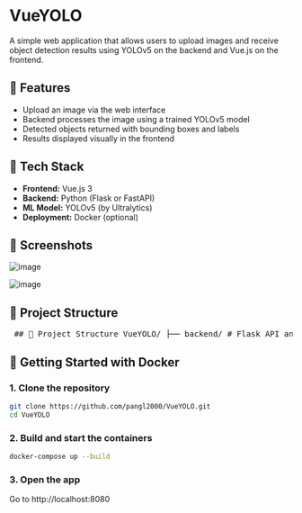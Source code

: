 # VueYOLO

A simple web application that allows users to upload images and receive object detection results using YOLOv5 on the backend and Vue.js on the frontend.

## 🚀 Features

- Upload an image via the web interface
- Backend processes the image using a trained YOLOv5 model
- Detected objects returned with bounding boxes and labels
- Results displayed visually in the frontend

## 🧠 Tech Stack

- **Frontend:** Vue.js 3
- **Backend:** Python (Flask or FastAPI)
- **ML Model:** YOLOv5 (by Ultralytics)
- **Deployment:** Docker (optional)

## 📸 Screenshots

![image](https://github.com/user-attachments/assets/66f84843-ae10-4013-85a2-211c85453f9a)

![image](https://github.com/user-attachments/assets/89f10fcd-9a47-4ead-8c83-4a1a8c871882)


## 📁 Project Structure
<pre lang="markdown"> ## 📁 Project Structure VueYOLO/ ├── backend/ # Flask API and YOLOv5 logic │ ├── objectDetectionApi.py # Main Python backend script │ ├── yolov5/ # YOLOv5 model directory (cloned or copied) │ ├── requirements.txt # Python dependencies │ └── Dockerfile # Backend Dockerfile │ ├── frontend/ # Vue.js frontend (Vite-based) │ ├── src/ # Vue components and logic │ ├── public/ # Static assets (test image, favicon, etc.) │ ├── vite.config.js # Vite config file │ ├── package.json # Frontend dependencies │ └── Dockerfile # Frontend Dockerfile │ ├── docker-compose.yml # Defines both frontend and backend services └── README.md # Project documentation </pre>

## 🐳 Getting Started with Docker

### 1. Clone the repository

```bash
git clone https://github.com/pangl2000/VueYOLO.git
cd VueYOLO
```

### 2. Build and start the containers
```bash
docker-compose up --build
```

### 3. Open the app
Go to http://localhost:8080
